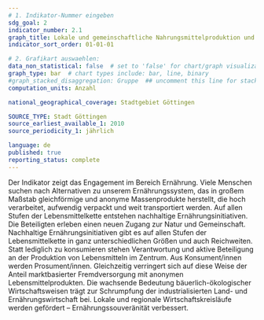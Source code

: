 ```yaml
---
# 1. Indikator-Nummer eingeben 
sdg_goal: 2
indicator_number: 2.1
graph_title: Lokale und gemeinschaftliche Nahrungsmittelproduktion und Ernährungssicherheit
indicator_sort_order: 01-01-01

# 2. Grafikart auswaehlen: 
data_non_statistical: false  # set to 'false' for chart/graph visualization 
graph_type: bar  # chart types include: bar, line, binary 
#graph_stacked_disaggregation: Gruppe  ## uncomment this line for stacked bars. eplace 'Geschlecht' with the field of aggregation.
computation_units: Anzahl

national_geographical_coverage: Stadtgebiet Göttingen

SOURCE_TYPE: Stadt Göttingen
source_earliest_available_1: 2010
source_periodicity_1: jährlich

language: de   
published: true 
reporting_status: complete
---
```

Der Indikator zeigt das Engagement im Bereich Ernährung. Viele Menschen suchen nach Alternativen zu unserem Ernährungssystem, das in großem Maßstab gleichförmige und anonyme Massenprodukte herstellt, die hoch verarbeitet, aufwendig verpackt und weit transportiert werden. Auf allen Stufen der Lebensmittelkette entstehen nachhaltige Ernährungsinitiativen. Die Beteiligten erleben einen neuen Zugang zur Natur und Gemeinschaft. Nachhaltige Ernährungsinitiativen gibt es auf allen Stufen der Lebensmittelkette in ganz unterschiedlichen Größen und auch Reichweiten. Statt lediglich zu konsumieren stehen Verantwortung und aktive Beteiligung an der Produktion von Lebensmitteln im Zentrum. Aus Konsument/innen werden Prosument/innen. Gleichzeitig verringert sich auf diese Weise der Anteil marktbasierter Fremdversorgung mit anonymen Lebensmittelprodukten. Die wachsende Bedeutung bäuerlich-ökologischer Wirtschaftsweisen trägt zur Schrumpfung der industrialisierten Land- und Ernährungswirtschaft bei. Lokale und regionale Wirtschaftskreisläufe werden gefördert – Ernährungssouveränität verbessert.
